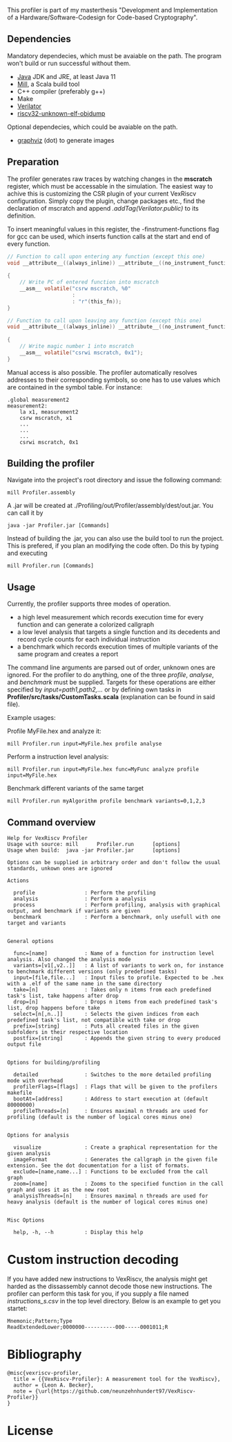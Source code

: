 
This profiler is part of my masterthesis "Development and Implementation of a Hardware/Software-Codesign for Code-based Cryptography".

## Dependencies

Mandatory dependecies, which must be avaiable on the path. The program won't build or run successful without them.

* [Java](https://adoptopenjdk.net/) JDK and JRE, at least Java 11
* [Mill](https://com-lihaoyi.github.io/mill/mill/Intro_to_Mill.html), a Scala build tool
* C++ compiler (preferably g++)
* Make
* [Verilator](https://verilator.org/guide/latest/install.html)
* [riscv32-unknown-elf-objdump](https://github.com/riscv/riscv-gnu-toolchain)

Optional dependecies, which could be avaiable on the path.

* [graphviz](https://graphviz.org/) (dot) to generate images

## Preparation

The profiler generates raw traces by watching changes in the **mscratch** register, which must be accessable in the simulation. 
The easiest way to achive this is customizing the CSR plugin of your current VexRiscv configuration. Simply copy the plugin, change
packages etc., find the declaration of mscratch and append *.addTag(Verilator.public)* to its definition.

To insert meaningful values in this register, the -finstrument-functions flag for gcc can be used, which inserts function calls 
at the start and end of every function.

```c
// Function to call upon entering any function (except this one)
void __attribute__((always_inline)) __attribute__((no_instrument_function)) __cyg_profile_func_enter(void *this_fn,
                                                                                                     __attribute__((unused)) void *call_site)
{
    // Write PC of entered function into mscratch
    __asm__ volatile("csrw mscratch, %0"
                     :
                     : "r"(this_fn));
}

// Function to call upon leaving any function (except this one)
void __attribute__((always_inline)) __attribute__((no_instrument_function)) __cyg_profile_func_exit(__attribute__((unused)) void *this_fn,
                                                                                                    __attribute__((unused)) void *call_site)
{
    // Write magic number 1 into mscratch
    __asm__ volatile("csrwi mscratch, 0x1");
}
```

Manual access is also possible. The profiler automatically resolves addresses to their corresponding symbols, so one has to use 
values which are contained in the symbol table. For instance:

```
.global measurement2
measurement2:
    la x1, measurement2
    csrw mscratch, x1
    ...
    ...
    ...
    csrwi mscratch, 0x1
```

## Building the profiler

Navigate into the project's root directory and issue the following command:

```
mill Profiler.assembly
```

A .jar will be created at ./Profiling/out/Profiler/assembly/dest/out.jar. You can call it by

```
java -jar Profiler.jar [Commands]
```

Instead of building the .jar, you can also use the build tool to run the project. This is prefered, if you plan an modifying the code often.
Do this by typing and executing

```
mill Profiler.run [Commands]
```

## Usage

Currently, the profiler supports three modes of operation.

* a high level measurement which records execution time for every function and can generate a colorized callgraph
* a low level analysis that targets a single function and its decedents and record cycle counts for each individual instruction
* a benchmark which records execution times of multiple variants of the same program and creates a report

The command line arguments are parsed out of order, unknown ones are ignored. For the profiler to do anything, one of the three
*profile*, *analyse*, and *benchmark* must be supplied. Targets for these operations are either specified by *input=path1,path2,...*
or by defining own tasks in **Profiler/src/tasks/CustomTasks.scala** (explanation can be found in said file).

Example usages:

Profile MyFile.hex and analyze it:
```
mill Profiler.run input=MyFile.hex profile analyse
```

Perform a instruction level analysis:
```
mill Profiler.run input=MyFile.hex func=MyFunc analyze profile input=MyFile.hex
```

Benchmark different variants of the same target
```
mill Profiler.run myAlgorithm profile benchmark variants=0,1,2,3
```

## Command overview

```
Help for VexRiscv Profiler
Usage with source: mill      Profiler.run      [options]
Usage when build:  java -jar Profiler.jar      [options]

Options can be supplied in arbitrary order and don't follow the usual standards, unkown ones are ignored

Actions

  profile                : Perform the profiling
  analysis               : Perform a analysis
  process                : Perform profiling, analysis with graphical output, and benchmark if variants are given
  benchmark              : Perform a benchmark, only usefull with one target and variants


General options

  func=[name]            : Name of a function for instruction level analysis. Also changed the analysis mode
  variants=[v1[,v2..]]   : A list of variants to work on, for instance to benchmark different versions (only predefined tasks)
  input=[file,file...]   : Input files to profile. Expected to be .hex with a .elf of the same name in the same directory
  take=[n]               : Takes only n items from each predefined task's list, take happens after drop
  drop=[n]               : Drops n items from each predefined task's list, drop happens before take
  select=[n[,n..]]       : Selects the given indices from each predefined task's list, not compatible with take or drop
  prefix=[string]        : Puts all created files in the given subfolders in their respective location
  postfix=[string]       : Appends the given string to every produced output file


Options for building/profiling

  detailed               : Switches to the more detailed profiling mode with overhead
  profilerFlags=[flags]  : Flags that will be given to the profilers makefile
  bootAt=[address]       : Address to start execution at (default 80000000)
  profileThreads=[n]     : Ensures maximal n threads are used for profiling (default is the number of logical cores minus one)


Options for analysis

  visualize              : Create a graphical representation for the given analysis
  imageFormat            : Generates the callgraph in the given file extension. See the dot documentation for a list of formats.
  exclude=[name,name...] : Functions to be excluded from the call graph
  zoom=[name]            : Zooms to the specified function in the call graph and uses it as the new root
  analysisThreads=[n]    : Ensures maximal n threads are used for heavy analysis (default is the number of logical cores minus one)


Misc Options

  help, -h, --h          : Display this help
```

# Custom instruction decoding

If you have added new instructions to VexRiscv, the analysis might get harded as the dissassembly cannot decode those new instructions.
The profiler can perform this task for you, if you supply a file named *instructions_s.csv* in the top level directory. Below is
an example to get you startet:

```
Mnemonic;Pattern;Type
ReadExtendedLower;0000000----------000-----0001011;R
```

# Bibliography

```
@misc{vexriscv-profiler,
  title = {{VexRiscv-Profiler}: A measurement tool for the VexRiscv},
  author = {Leon A. Becker},
  note = {\url{https://github.com/neunzehnhundert97/VexRiscv-Profiler}}
}
```

# License
